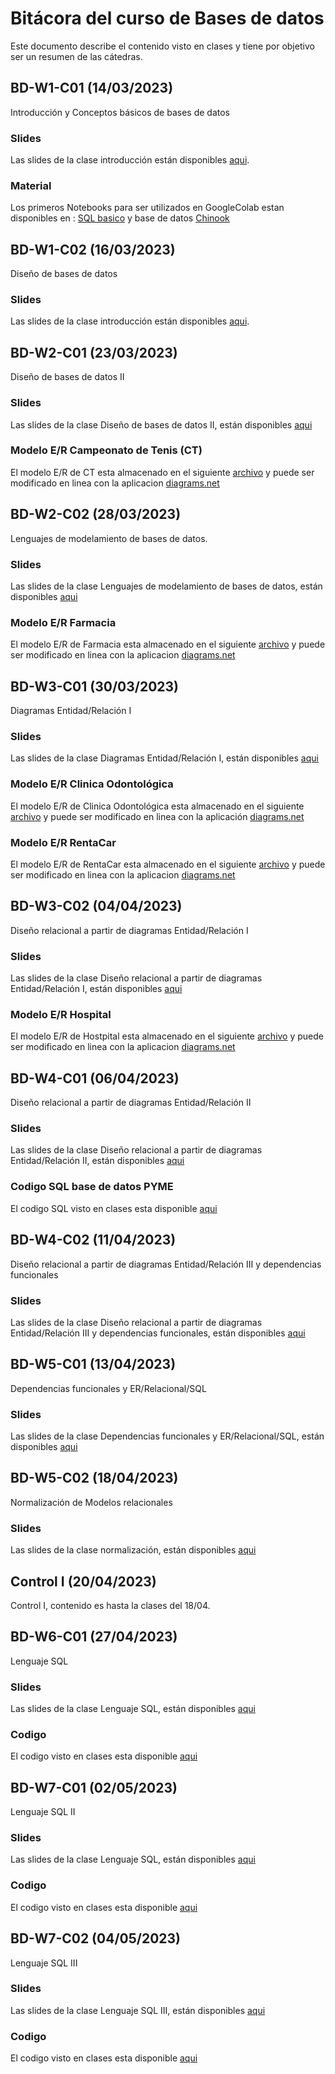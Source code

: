 # Bitácora del curso de Bases de datos
Este documento describe el contenido visto en clases y tiene por objetivo ser un resumen de las cátedras.

## BD-W1-C01 (14/03/2023)
Introducción y Conceptos básicos de bases de datos

### Slides

Las slides de la clase introducción están disponibles [aqui](https://github.com/adigenova/uohdb/tree/main/catedra/BD-W1-C01).
### Material
Los primeros Notebooks para ser utilizados en GoogleColab estan disponibles en : [SQL basico](https://github.com/adigenova/uohdb/blob/main/code/Basic_SQL.ipynb) y base de datos [Chinook](https://github.com/adigenova/uohdb/blob/main/code/Chinook_db.ipynb)

## BD-W1-C02 (16/03/2023)

Diseño de bases de datos

### Slides

Las slides de la clase introducción están disponibles [aqui](https://github.com/adigenova/uohdb/tree/main/catedra/BD-W1-C02).

## BD-W2-C01 (23/03/2023)
Diseño de bases de datos II

### Slides
Las slides de la clase Diseño de bases de datos II, están disponibles [aqui](https://github.com/adigenova/uohdb/blob/main/catedra/BD-W2-C01/BD-W2-C01-Desing.pdf)

### Modelo E/R Campeonato de Tenis (CT)

El modelo E/R de CT esta almacenado en el siguiente [archivo](https://github.com/adigenova/uohdb/blob/main/catedra/BD-W2-C01/model_ER_clase.drawio) y puede ser modificado en linea con la aplicacion [diagrams.net](https://app.diagrams.net/)


## BD-W2-C02 (28/03/2023)

Lenguajes de modelamiento de bases de datos.

### Slides
Las slides de la clase Lenguajes de modelamiento de bases de datos, están disponibles [aqui](https://github.com/adigenova/uohdb/blob/main/catedra/BD-W2-C02/BD-W2-C02-Desing.pdf)

### Modelo E/R Farmacia

El modelo E/R de Farmacia esta almacenado en el siguiente [archivo](https://github.com/adigenova/uohdb/blob/main/catedra/BD-W2-C02/farmacia.drawio) y puede ser modificado en linea con la aplicacion [diagrams.net](https://app.diagrams.net/)

## BD-W3-C01 (30/03/2023)

Diagramas Entidad/Relación I

### Slides

Las slides de la clase Diagramas Entidad/Relación I, están disponibles [aqui](https://github.com/adigenova/uohdb/blob/main/catedra/BD-W3-C01/BD-W3-C01-ER-I.pdf)

### Modelo E/R Clinica Odontológica

El modelo E/R de Clinica Odontológica esta almacenado en el siguiente [archivo](https://github.com/adigenova/uohdb/blob/main/catedra/BD-W3-C01/clinica_dental.drawio) y puede ser modificado en linea con la aplicación [diagrams.net](https://app.diagrams.net/)

### Modelo E/R RentaCar

El modelo E/R de RentaCar esta almacenado en el siguiente [archivo](https://github.com/adigenova/uohdb/blob/main/catedra/BD-W3-C01/renta_car.drawio) y puede ser modificado en linea con la aplicacion [diagrams.net](https://app.diagrams.net/)


## BD-W3-C02 (04/04/2023)

Diseño relacional a partir de diagramas Entidad/Relación I

### Slides

Las slides de la clase Diseño relacional a partir de diagramas Entidad/Relación I, están disponibles [aqui](https://github.com/adigenova/uohdb/blob/main/catedra/BD-W3-C02/BD-W3-C02-ER-II.pdf)

### Modelo E/R Hospital

El modelo E/R de Hostpital esta almacenado en el siguiente [archivo](https://github.com/adigenova/uohdb/blob/main/catedra/BD-W3-C02/Hospital.drawio) y puede ser modificado en linea con la aplicacion [diagrams.net](https://app.diagrams.net/)

## BD-W4-C01 (06/04/2023)

Diseño relacional a partir de diagramas Entidad/Relación II

### Slides

Las slides de la clase Diseño relacional a partir de diagramas Entidad/Relación II, están disponibles [aqui](https://github.com/adigenova/uohdb/blob/main/catedra/BD-W4-C01/BD-W4-C01-ER-R-I.pdf)

### Codigo SQL base de datos PYME

El codigo SQL visto en clases esta disponible [aqui](https://github.com/adigenova/uohdb/blob/main/code/PYME_database.ipynb)

## BD-W4-C02 (11/04/2023)

Diseño relacional a partir de diagramas Entidad/Relación III y dependencias funcionales

### Slides

Las slides de la clase Diseño relacional a partir de diagramas Entidad/Relación III y dependencias funcionales, están disponibles [aqui](https://github.com/adigenova/uohdb/blob/main/catedra/BD-W4-C02/BD-W4-C02-ER-R-II.pdf)


## BD-W5-C01 (13/04/2023)

Dependencias funcionales y ER/Relacional/SQL 

### Slides

Las slides de la clase Dependencias funcionales y ER/Relacional/SQL, están disponibles [aqui](https://github.com/adigenova/uohdb/blob/main/catedra/BD-W5-C01/BD-W5-C01-ER-R-III.pdf)


## BD-W5-C02 (18/04/2023)

Normalización de Modelos relacionales

### Slides

Las slides de la clase normalización, están disponibles [aqui](https://github.com/adigenova/uohdb/blob/main/catedra/BD-W5-C02/BD-W5-C02-R-norm.pdf)


## Control I (20/04/2023)

Control I, contenido es hasta la clases del 18/04.

 
## BD-W6-C01 (27/04/2023)

Lenguaje SQL

### Slides

Las slides de la clase Lenguaje SQL, están disponibles [aqui](https://github.com/adigenova/uohdb/blob/main/catedra/BD-W6-C01/BD-W6-C01-CR-SQL.pdf)

### Codigo

El codigo visto en clases esta disponible [aqui](https://github.com/adigenova/uohdb/blob/main/code/Chinook_db.ipynb)


## BD-W7-C01 (02/05/2023)

Lenguaje SQL II

### Slides

Las slides de la clase Lenguaje SQL, están disponibles [aqui](https://github.com/adigenova/uohdb/blob/main/catedra/BD-W6-C01/BD-W6-C01-CR-SQL.pdf)

### Codigo

El codigo visto en clases esta disponible [aqui](https://github.com/adigenova/uohdb/blob/main/code/Chinook_db.ipynb)


## BD-W7-C02 (04/05/2023)

Lenguaje SQL III

### Slides

Las slides de la clase Lenguaje SQL III, están disponibles [aqui](https://github.com/adigenova/uohdb/blob/main/catedra/BD-W6-C01/BD-W6-C01-CR-SQL.pdf)

### Codigo

El codigo visto en clases esta disponible [aqui](https://github.com/adigenova/uohdb/blob/main/code/SQL_III_chinook_db.ipynb)





